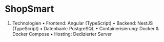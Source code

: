 # ShopSmart

1. Technologien
	•	Frontend: Angular (TypeScript)
	•	Backend: NestJS (TypeScript)
	•	Datenbank: PostgreSQL
	•	Containerisierung: Docker & Docker Compose
	•	Hosting: Dedizierter Server 

